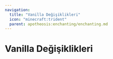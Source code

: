 ```yaml
---
navigation:
  title: "Vanilla Değişiklikleri"
  icon: "minecraft:trident"
  parent: apotheosis:enchanting/enchanting.md
---
```


# Vanilla Değişiklikleri

<SubPages />
